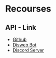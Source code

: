 # Recourses

## API - Link <a href="#api_links" id="api_links"></a>

* [Github](https://github.com/diswebsite/)
* [Disweb Bot](https://t.co/OD9a70YwVV)
* [Discord Server](https://discord.gg/VhSSy2hHbX)

